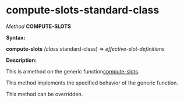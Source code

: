 compute-slots-standard-class
============================

*Method* **COMPUTE-SLOTS**

**Syntax:**

**compute-slots** *(class* standard-class) => *effective-slot-definitions*

**Description:**

This is a method on the generic function[compute-slots](compute-slots.md).

This method implements the specified behavior of the generic function.

This method can be overridden.
